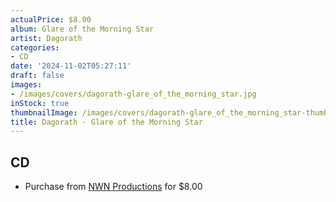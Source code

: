```yaml
---
actualPrice: $8.00
album: Glare of the Morning Star
artist: Dagorath
categories:
- CD
date: '2024-11-02T05:27:11'
draft: false
images:
- /images/covers/dagorath-glare_of_the_morning_star.jpg
inStock: true
thumbnailImage: /images/covers/dagorath-glare_of_the_morning_star-thumb.jpg
title: Dagorath - Glare of the Morning Star
---
```


## CD
* Purchase from [NWN Productions](http://shop.nwnprod.com/index.php?route=product/product&path=93&product_id=3060&sort=pd.name&order=ASC) for $8.00
